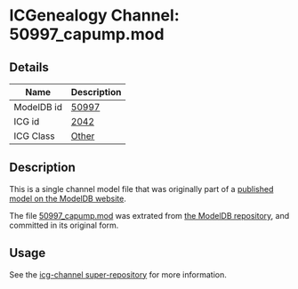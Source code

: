 # ICGenealogy Channel: 50997\_capump.mod

## Details

Name | Description
---- | -----------
ModelDB id | [50997](http://senselab.med.yale.edu/ModelDB/ShowModel.cshtml?model=50997)
ICG id | [2042](http://icg.neurotheory.ox.ac.uk/channels/other/2042)
ICG Class | [Other](http://icg.neurotheory.ox.ac.uk/channels/other)

## Description

This is a single channel model file that was originally part of a [published model on the ModelDB website](http://senselab.med.yale.edu/mModelDB/ShowModel.cshtml?model=50997).

The file [50997\_capump.mod](50997_capump.mod) was extrated from [the ModelDB repository](http://senselab.med.yale.edu/ModelDB/ShowModel.cshtml?model=50997), and committed in its original form.

## Usage

See the [icg-channel super-repository](https://github.com/icgenealogy/icg-channels) for more information.